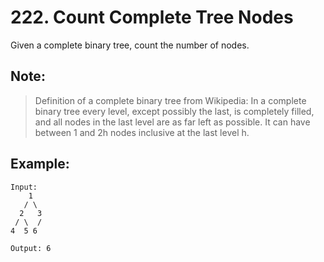 # 222. Count Complete Tree Nodes

Given a complete binary tree, count the number of nodes.

## Note:

> Definition of a complete binary tree from Wikipedia:
> In a complete binary tree every level, except possibly the last, is completely filled, and all nodes in the last level are as far left as possible. It can have between 1 and 2h nodes inclusive at the last level h.

## Example:

```
Input: 
    1
   / \
  2   3
 / \  /
4  5 6

Output: 6
```